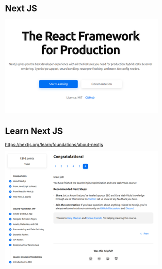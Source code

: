 # Next JS

![](next-web.png)

# Learn Next JS

https://nextjs.org/learn/foundations/about-nextjs

![](learn-nextjs.png)